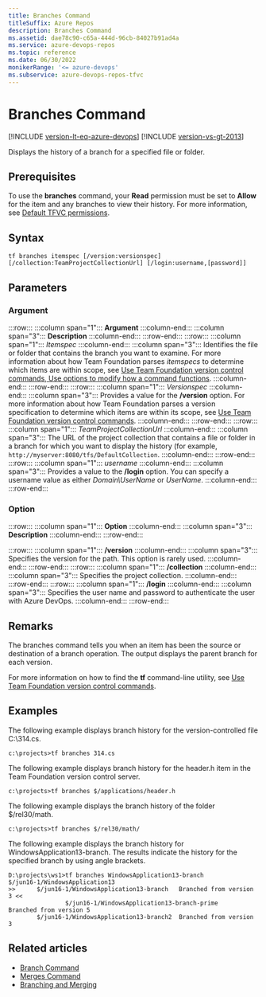 ```yaml
---
title: Branches Command
titleSuffix: Azure Repos
description: Branches Command
ms.assetid: dae78c90-c65a-444d-96cb-84027b91ad4a
ms.service: azure-devops-repos
ms.topic: reference
ms.date: 06/30/2022
monikerRange: '<= azure-devops'
ms.subservice: azure-devops-repos-tfvc
---
```



# Branches Command


[!INCLUDE [version-lt-eq-azure-devops](../../includes/version-lt-eq-azure-devops.md)]
[!INCLUDE [version-vs-gt-2013](../../includes/version-vs-gt-2013.md)]

Displays the history of a branch for a specified file or folder.

## Prerequisites

To use the **branches** command, your **Read** permission must be set to **Allow** for the item and any branches to view their history.  For more information, see  [Default TFVC permissions](../../organizations/security/default-tfvc-permissions.md).

## Syntax

```
tf branches itemspec [/version:versionspec] [/collection:TeamProjectCollectionUrl] [/login:username,[password]]
```

## Parameters

### Argument

:::row:::
   :::column span="1":::
   **Argument**
   :::column-end:::
   :::column span="3":::
   **Description**
   :::column-end:::
:::row-end:::
:::row:::
   :::column span="1":::
   *Itemspec*
   :::column-end:::
   :::column span="3":::
   Identifies the file or folder that contains the branch you want to examine. For more information about how Team Foundation parses *itemspecs* to determine which items are within scope, see [Use Team Foundation version control commands, Use options to modify how a command functions](use-team-foundation-version-control-commands.md#use-options).
   :::column-end:::
:::row-end:::
:::row:::
   :::column span="1":::
   *Versionspec*
   :::column-end:::
   :::column span="3":::
   Provides a value for the **/version** option. For more information about how Team Foundation parses a version specification to determine which items are within its scope, see [Use Team Foundation version control commands](use-team-foundation-version-control-commands.md).
   :::column-end:::
:::row-end:::
:::row:::
   :::column span="1":::
   *TeamProjectCollectionUrl*
   :::column-end:::
   :::column span="3":::
   The URL of the project collection that contains a file or folder in a branch for which you want to display the history (for example, `http://myserver:8080/tfs/DefaultCollection`.
   :::column-end:::
:::row-end:::
:::row:::
   :::column span="1":::
   *username*
   :::column-end:::
   :::column span="3":::
   Provides a value to the **/login** option. You can specify a username value as either *Domain\UserName* or *UserName*.
   :::column-end:::
:::row-end:::

### Option

:::row:::
   :::column span="1":::
   **Option**
   :::column-end:::
   :::column span="3":::
   **Description**
   :::column-end:::
:::row-end:::

:::row:::
   :::column span="1":::
   **/version**
   :::column-end:::
   :::column span="3":::
   Specifies the version for the path. This option is rarely used.
   :::column-end:::
:::row-end:::
:::row:::
   :::column span="1":::
   **/collection**
   :::column-end:::
   :::column span="3":::
   Specifies the project collection.
   :::column-end:::
:::row-end:::
:::row:::
   :::column span="1":::
   **/login**
   :::column-end:::
   :::column span="3":::
   Specifies the user name and password to authenticate the user with Azure DevOps.
   :::column-end:::
:::row-end:::

## Remarks
The branches command tells you when an item has been the source or destination of a branch operation. The output displays the parent branch for each version.

For more information on how to find the **tf** command-line utility, see [Use Team Foundation version control commands](use-team-foundation-version-control-commands.md).

## Examples

The following example displays branch history for the version-controlled file C:\\314.cs.

```
c:\projects>tf branches 314.cs
```

The following example displays branch history for the header.h item in the Team Foundation version control server.

```
c:\projects>tf branches $/applications/header.h
```

The following example displays the branch history of the folder $/rel30/math.

```
c:\projects>tf branches $/rel30/math/
```

The following example displays the branch history for WindowsApplication13-branch. The results indicate the history for the specified branch by using angle brackets.

```
D:\projects\ws1>tf branches WindowsApplication13-branch
$/jun16-1/WindowsApplication13
>>      $/jun16-1/WindowsApplication13-branch   Branched from version 3 <<
                $/jun16-1/WindowsApplication13-branch-prime     Branched from version 5
        $/jun16-1/WindowsApplication13-branch2  Branched from version 3
```

## Related articles

- [Branch Command](branch-command.md)
- [Merges Command](merges-command.md)
- [Branching and Merging](./branching-strategies-with-tfvc.md)